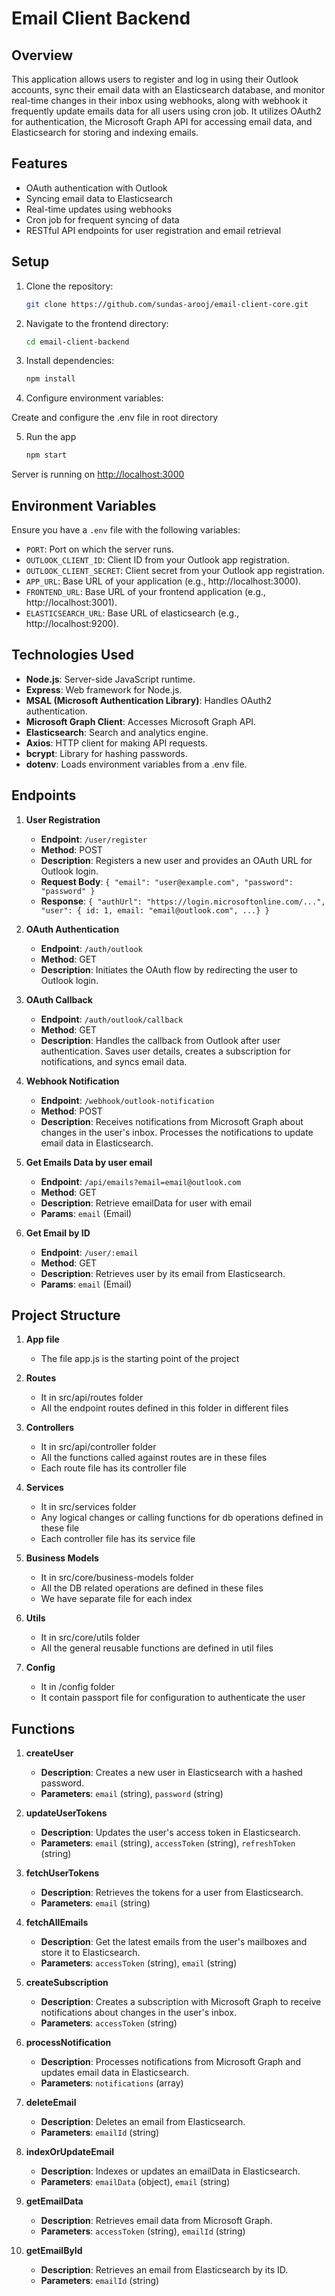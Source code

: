 # Email Client Backend

## Overview
This application allows users to register and log in using their Outlook accounts, sync their email data with an Elasticsearch database, and monitor real-time changes in their inbox using webhooks, along with webhook it frequently update emails data for all users using cron job. It utilizes OAuth2 for authentication, the Microsoft Graph API for accessing email data, and Elasticsearch for storing and indexing emails.


## Features

- OAuth authentication with Outlook
- Syncing email data to Elasticsearch
- Real-time updates using webhooks
- Cron job for frequent syncing of data
- RESTful API endpoints for user registration and email retrieval

## Setup

1. Clone the repository:

   ```bash
   git clone https://github.com/sundas-arooj/email-client-core.git

2. Navigate to the frontend directory:
    ```bash
    cd email-client-backend

3. Install dependencies:
    ```bash
    npm install

4. Configure environment variables:

Create and configure the .env file in root directory

5. Run the app
    ```bash
    npm start
    
Server is running on [http://localhost:3000](http://localhost:3000)

## Environment Variables
Ensure you have a `.env` file with the following variables:
- `PORT`: Port on which the server runs.
- `OUTLOOK_CLIENT_ID`: Client ID from your Outlook app registration.
- `OUTLOOK_CLIENT_SECRET`: Client secret from your Outlook app registration.
- `APP_URL`: Base URL of your application (e.g., http://localhost:3000).
- `FRONTEND_URL`: Base URL of your frontend application (e.g., http://localhost:3001).
- `ELASTICSEARCH_URL`: Base URL of elasticsearch (e.g., http://localhost:9200).

## Technologies Used
- **Node.js**: Server-side JavaScript runtime.
- **Express**: Web framework for Node.js.
- **MSAL (Microsoft Authentication Library)**: Handles OAuth2 authentication.
- **Microsoft Graph Client**: Accesses Microsoft Graph API.
- **Elasticsearch**: Search and analytics engine.
- **Axios**: HTTP client for making API requests.
- **bcrypt**: Library for hashing passwords.
- **dotenv**: Loads environment variables from a .env file.

## Endpoints
1. **User Registration**
   - **Endpoint**: `/user/register`
   - **Method**: POST
   - **Description**: Registers a new user and provides an OAuth URL for Outlook login.
   - **Request Body**: `{ "email": "user@example.com", "password": "password" }`
   - **Response**: `{ "authUrl": "https://login.microsoftonline.com/...", "user": { id: 1, email: "email@outlook.com", ...} }`

2. **OAuth Authentication**
   - **Endpoint**: `/auth/outlook`
   - **Method**: GET
   - **Description**: Initiates the OAuth flow by redirecting the user to Outlook login.

3. **OAuth Callback**
   - **Endpoint**: `/auth/outlook/callback`
   - **Method**: GET
   - **Description**: Handles the callback from Outlook after user authentication. Saves user details, creates a subscription for notifications, and syncs email data.

4. **Webhook Notification**
   - **Endpoint**: `/webhook/outlook-notification`
   - **Method**: POST
   - **Description**: Receives notifications from Microsoft Graph about changes in the user's inbox. Processes the notifications to update email data in Elasticsearch.

5. **Get Emails Data by user email**
   - **Endpoint**: `/api/emails?email=email@outlook.com`
   - **Method**: GET
   - **Description**: Retrieve emailData for user with email
   - **Params**: `email` (Email)

6. **Get Email by ID**
   - **Endpoint**: `/user/:email`
   - **Method**: GET
   - **Description**: Retrieves user by its email from Elasticsearch.
   - **Params**: `email` (Email)

## Project Structure
1. **App file**
    - The file app.js is the starting point of the project

2. **Routes**
    - It in src/api/routes folder
    - All the endpoint routes defined in this folder in different files

3. **Controllers**
    - It in src/api/controller folder
    - All the functions called against routes are in these files
    - Each route file has its controller file

4. **Services**
    - It in src/services folder
    - Any logical changes or calling functions for db operations defined in these file
    - Each controller file has its service file

5. **Business Models**
    - It in src/core/business-models folder
    - All the DB related operations are defined in these files
    - We have separate file for each index

6. **Utils**
    - It in src/core/utils folder
    - All the general reusable functions are defined in util files

7. **Config**
    - It in /config folder
    - It contain passport file for configuration to authenticate the user

## Functions
1. **createUser**
   - **Description**: Creates a new user in Elasticsearch with a hashed password.
   - **Parameters**: `email` (string), `password` (string)

2. **updateUserTokens**
   - **Description**: Updates the user's access token in Elasticsearch.
   - **Parameters**: `email` (string), `accessToken` (string), `refreshToken` (string)

3. **fetchUserTokens**
   - **Description**: Retrieves the tokens for a user from Elasticsearch.
   - **Parameters**: `email` (string)

4. **fetchAllEmails**
   - **Description**: Get the latest emails from the user's mailboxes and store it to Elasticsearch.
   - **Parameters**: `accessToken` (string), `email` (string)

5. **createSubscription**
   - **Description**: Creates a subscription with Microsoft Graph to receive notifications about changes in the user's inbox.
   - **Parameters**: `accessToken` (string)

6. **processNotification**
   - **Description**: Processes notifications from Microsoft Graph and updates email data in Elasticsearch.
   - **Parameters**: `notifications` (array)

7. **deleteEmail**
   - **Description**: Deletes an email from Elasticsearch.
   - **Parameters**: `emailId` (string)

8. **indexOrUpdateEmail**
   - **Description**: Indexes or updates an emailData in Elasticsearch.
   - **Parameters**: `emailData` (object), `email` (string)

9. **getEmailData**
   - **Description**: Retrieves email data from Microsoft Graph.
   - **Parameters**: `accessToken` (string), `emailId` (string)

10. **getEmailById**
    - **Description**: Retrieves an email from Elasticsearch by its ID.
    - **Parameters**: `emailId` (string)
